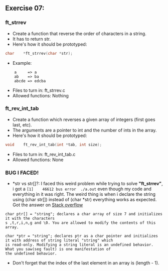 ## Exercise 07:
### ft_strrev
+ Create a function that reverse the order of characters in a string.
+ It has to return str.
+ Here's how it should be prototyped:
```C
char	*ft_strrev(char *str);
```
+ Example:
```
	a     => a
	ab    => ba
	abcde => edcba
```
+ Files to turn in: ft_strrev.c
+ Allowed functions: Nothing

### ft_rev_int_tab
+ Create a function which reverses a given array of integers (first goes last, etc).
+ The arguments are a pointer to int and the number of ints in the array.
+ Here's how it should be prototyped:
```C
void	ft_rev_int_tab(int *tab, int size);
```
+ Files to turn in: ft_rev_int_tab.c
+ Allowed functions: None

### BUG I FACED!
* \*str vs str[]?: I faced this weird problem while trying to solve **"ft_strrev"**, i got a `[1]    46612 bus error  ./a.out` even though my code and everything in it was right. The weird thing is when i declare the string using (char str[]) instead of (char \*str) everything works as expected.\
Got the answer on [Stack overflow](https://stackoverflow.com/questions/3862842/difference-between-char-str-string-and-char-str-string)
```
char ptr[] = "string"; declares a char array of size 7 and initializes it with the characters
s ,t,r,i,n,g and \0. You are allowed to modify the contents of this array.

char *ptr = "string"; declares ptr as a char pointer and initializes it with address of string literal "string" which
is read-only. Modifying a string literal is an undefined behavior. What you saw(seg fault) is one manifestation of
the undefined behavior.
```

* Don't forget that the index of the last element in an array is (length - 1). 

